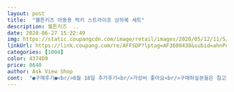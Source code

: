 ```yaml
---
layout: post 
title:  "웰튼키즈 아동용 럭키 스트라이프 상하복 세트" 
description: 웰튼키즈  ..
date: 2020-06-27 15:22:49 
img: https://static.coupangcdn.com/image/retail/images/2020/05/12/11/5/34d192ef-efe6-4d5e-8605-a32d7d9dc9a0.jpg 
linkUrl: https://link.coupang.com/re/AFFSDP?lptag=AF3600438&subid=ahnPublicAsk&pageKey=1582763098&itemId=2705667085&vendorItemId=70695969180&traceid=V0-113-5ce1028bfa1d16e8 
categories: [1004] 
color: 4374D9 
price: 8640 
author: Ask View Shop 
cont:  "●구매후기●<br/>6월 18일 추가후기<br/>가성비 좋아요<br/>구매하실분들은 참고하시길<br/>노란색 샀는데  색감이  밝은건 아니에요.<br/><br/>많이 나오네요.<br/><br/>몇번을 세탁해 입혀도 여전히 검은먼지가<br/>사이즈도 딱 좋아요<br/>아들 입히려고 샀는데 색감도 예쁘고<br/>오자마자 손세탁후 말렸는데  먼지  ㄷㄷ!<br/>옷은 입혀보니  예뻐요.<br/><br/>키 108cm / 몸무게 20kg인<br/>6월 18일 추가후기<br/>가성비 좋아요<br/>구매하실분들은 참고하시길<br/>노란색 샀는데  색감이  밝은건 아니에요.<br/><br/>많이 나오네요.<br/><br/>몇번을 세탁해 입혀도 여전히 검은먼지가<br/>사이즈도 딱 좋아요<br/>아들 입히려고 샀는데 색감도 예쁘고<br/>오자마자 손세탁후 말렸는데  먼지  ㄷㄷ!<br/>옷은 입혀보니  예뻐요.<br/><br/>키 108cm / 몸무게 20kg인<br/>" 
---
```

